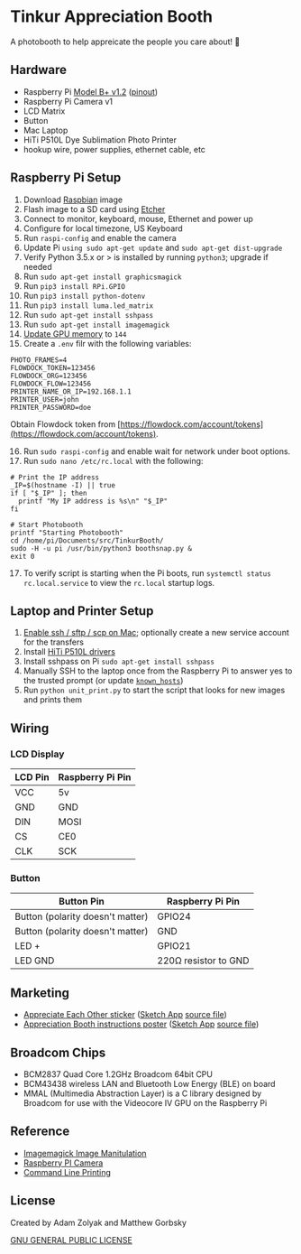 # Tinkur Appreciation Booth

A photobooth to help appreicate the people you care about! 🙌

## Hardware

- Raspberry Pi [Model B+ v1.2](https://www.raspberrypi.org/products/raspberry-pi-3-model-b/) ([pinout](https://www.jameco.com/Jameco/workshop/circuitnotes/raspberry_pi_circuit_note_fig2.jpg))
- Raspberry Pi Camera v1
- LCD Matrix
- Button
- Mac Laptop
- HiTi P510L Dye Sublimation Photo Printer
- hookup wire, power supplies, ethernet cable, etc

## Raspberry Pi Setup

1. Download [Raspbian](https://www.raspberrypi.org/downloads/raspbian/) image
2. Flash image to a SD card using [Etcher](https://www.balena.io/etcher/)
3. Connect to monitor, keyboard, mouse, Ethernet and power up
4. Configure for local timezone, US Keyboard
5. Run `raspi-config` and enable the camera
6. Update Pi `using sudo apt-get update` and `sudo apt-get dist-upgrade`
7. Verify Python 3.5.x or > is installed by running `python3`; upgrade if needed
8. Run `sudo apt-get install graphicsmagick`
9. Run `pip3 install RPi.GPIO`
10. Run `pip3 install python-dotenv`
11. Run `pip3 install luma.led_matrix`
12. Run `sudo apt-get install sshpass`
13. Run `sudo apt-get install imagemagick`
14. [Update GPU memory](https://raspberrypi.stackexchange.com/questions/13764/what-causes-enospc-error-when-using-the-raspberry-pi-camera-module) to `144`
15. Create a `.env` filr with the following variables:

```
PHOTO_FRAMES=4
FLOWDOCK_TOKEN=123456
FLOWDOCK_ORG=123456
FLOWDOCK_FLOW=123456
PRINTER_NAME_OR_IP=192.168.1.1
PRINTER_USER=john
PRINTER_PASSWORD=doe
```

Obtain Flowdock token from [https://flowdock.com/account/tokens](https://flowdock.com/account/tokens).

16. Run `sudo raspi-config` and enable wait for network under boot options.
17. Run `sudo nano /etc/rc.local` with the following:

```
# Print the IP address
_IP=$(hostname -I) || true
if [ "$_IP" ]; then
  printf "My IP address is %s\n" "$_IP"
fi

# Start Photobooth
printf "Starting Photobooth"
cd /home/pi/Documents/src/TinkurBooth/
sudo -H -u pi /usr/bin/python3 boothsnap.py &
exit 0
```

17. To verify script is starting when the Pi boots, run `systemctl status rc.local.service` to view the `rc.local` startup logs.

## Laptop and Printer Setup

1. [Enable ssh / sftp / scp on Mac](https://www.maciverse.com/how-to-turn-on-your-macs-sftp.html); optionally create a new service account for the transfers
2. Install [HiTi P510L drivers](http://download.hiti.com/index.asp)
3. Install sshpass on Pi `sudo apt-get install sshpass`
4. Manually SSH to the laptop once from the Raspberry Pi to answer yes to the trusted prompt (or update [`known_hosts`](https://www.ssh.com/ssh/host-key))
5. Run `python unit_print.py` to start the script that looks for new images and prints them

## Wiring

### LCD Display

| LCD Pin | Raspberry Pi Pin |
| ------- | ---------------- |
| VCC     | 5v               |
| GND     | GND              |
| DIN     | MOSI             |
| CS      | CE0              |
| CLK     | SCK              |

### Button

| Button Pin                       | Raspberry Pi Pin     |
| -------------------------------- | -------------------- |
| Button (polarity doesn't matter) | GPIO24               |
| Button (polarity doesn't matter) | GND                  |
| LED +                            | GPIO21               |
| LED GND                          | 220Ω resistor to GND |

## Marketing

- [Appreciate Each Other sticker](/marketing/AppreciateOneAnotherSticker.png) ([Sketch App](https://www.sketchapp.com/) [source file](/marketing/AppreciationBoothPoster.sketch))
- [Appreciation Booth instructions poster](/marketing/AppreciationBoothPoster.png) ([Sketch App](https://www.sketchapp.com/) [source file](/marketing/AppreciationOneAnothersticker.sketch))

## Broadcom Chips

- BCM2837 Quad Core 1.2GHz Broadcom 64bit CPU
- BCM43438 wireless LAN and Bluetooth Low Energy (BLE) on board
- MMAL (Multimedia Abstraction Layer) is a C library designed by Broadcom for use with the Videocore IV GPU on the Raspberry Pi

## Reference

- [Imagemagick Image Manitulation](https://imagemagick.org/script/command-line-processing.php)
- [Raspberry PI Camera](https://www.raspberrypi.org/documentation/raspbian/applications/camera.md)
- [Command Line Printing](https://www.cups.org/doc/options.html)

## License

Created by Adam Zolyak and Matthew Gorbsky

[GNU GENERAL PUBLIC LICENSE](LICENSE)
